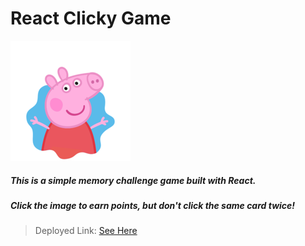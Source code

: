 
# React Clicky Game

![](public/favicone.ico)


##### This is a simple memory challenge game built with React.

##### Click the image to earn points, but don't click the same card twice!

> Deployed Link: [See Here](https://abraval.github.io/clicky-game/)
